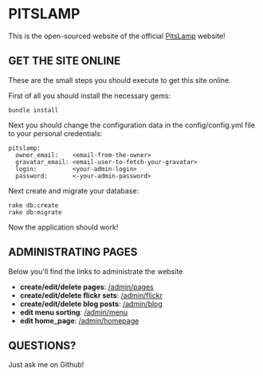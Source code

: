 PITSLAMP
========

This is the open-sourced website of the official [PitsLamp](http://www.pitslamp.be) website!

GET THE SITE ONLINE
-------------------

These are the small steps you should execute to get this site online.

First of all you should install the necessary gems:

    bundle install

Next you should change the configuration data in the config/config.yml file to your personal credentials:

    pitslamp:
      owner_email:    <email-from-the-owner>
      gravatar_email: <email-user-to-fetch-your-gravatar>
      login:          <your-admin-login>
      password:       <-your-admin-password>

Next create and migrate your database:

    rake db:create
    rake db:migrate

Now the application should work!

ADMINISTRATING PAGES
--------------------

Below you'll find the links to administrate the website

- **create/edit/delete pages**: [/admin/pages](http://localhost:3000/admin/pages)
- **create/edit/delete flickr sets**: [/admin/flickr](http://localhost:3000/admin/flickr)
- **create/edit/delete blog posts**: [/admin/blog](http://localhost:3000/admin/blog)
- **edit menu sorting**: [/admin/menu](http://localhost:3000/admin/menu)
- **edit home_page**: [/admin/homepage](http://localhost:3000/admin/homepage)

QUESTIONS?
----------

Just ask me on Github!